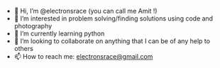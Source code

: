 - 👋 Hi, I’m @electronsrace (you can call me Amit !)
- 👀 I’m interested in problem solving/finding solutions using code and photography
- 🌱 I’m currently learning python
- 💞️ I’m looking to collaborate on anything that I can be of any help to others
- 📫 How to reach me: electronsrace@gmail.com

<!---
electronsrace/electronsrace is a ✨ special ✨ repository because its `README.md` (this file) appears on your GitHub profile.
You can click the Preview link to take a look at your changes.
--->
